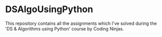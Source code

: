 # DSAlgoUsingPython
This repository contains all the assignments which I've solved during the 'DS &amp; Algorithms using Python' course by Coding Ninjas.  
